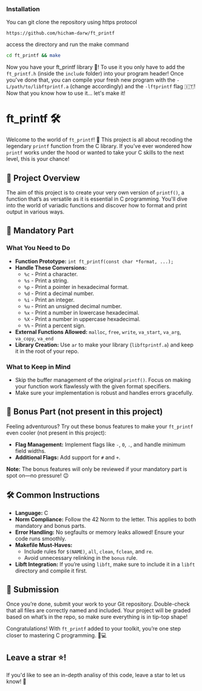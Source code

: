### Installation

You can git clone the repository using https protocol

```
https://github.com/hicham-darw/ft_printf
```

access the directory and run the make command

```bash
cd ft_printf && make
```

Now you have your ft_printf library :book:! To use it you only have to add the `ft_printf.h` (inside the `include` folder) into your program header!
Once you've done that, you can compile your fresh new program with the `-L/path/to/libftprintf.a` (change accordingly) and the `-lftprintf` flag :it:!
Now that you know how to use it... let's make it!

# ft_printf 🛠️

Welcome to the world of `ft_printf`! 🎉 This project is all about recoding the legendary `printf` function from the C library. If you’ve ever wondered how `printf` works under the hood or wanted to take your C skills to the next level, this is your chance!


## 📜 Project Overview

The aim of this project is to create your very own version of `printf()`, a function that’s as versatile as it is essential in C programming. You'll dive into the world of variadic functions and discover how to format and print output in various ways.

## 🎯 Mandatory Part

### What You Need to Do

- **Function Prototype:** `int ft_printf(const char *format, ...);`
- **Handle These Conversions:**
  - `%c` - Print a character.
  - `%s` - Print a string.
  - `%p` - Print a pointer in hexadecimal format.
  - `%d` - Print a decimal number.
  - `%i` - Print an integer.
  - `%u` - Print an unsigned decimal number.
  - `%x` - Print a number in lowercase hexadecimal.
  - `%X` - Print a number in uppercase hexadecimal.
  - `%%` - Print a percent sign.
- **External Functions Allowed:** `malloc`, `free`, `write`, `va_start`, `va_arg`, `va_copy`, `va_end`
- **Library Creation:** Use `ar` to make your library (`libftprintf.a`) and keep it in the root of your repo.

### What to Keep in Mind

- Skip the buffer management of the original `printf()`. Focus on making your function work flawlessly with the given format specifiers.
- Make sure your implementation is robust and handles errors gracefully.

## 🎁 Bonus Part (not present in this project)

Feeling adventurous? Try out these bonus features to make your `ft_printf` even cooler (not present in this project):

- **Flag Management:** Implement flags like `-`, `0`, `.`, and handle minimum field widths.
- **Additional Flags:** Add support for `#` and `+`.

**Note:** The bonus features will only be reviewed if your mandatory part is spot on—no pressure! 😉

## 🛠️ Common Instructions

- **Language:** C
- **Norm Compliance:** Follow the 42 Norm to the letter. This applies to both mandatory and bonus parts.
- **Error Handling:** No segfaults or memory leaks allowed! Ensure your code runs smoothly.
- **Makefile Must-Haves:**
  - Include rules for `$(NAME)`, `all`, `clean`, `fclean`, and `re`.
  - Avoid unnecessary relinking in the `bonus` rule.
- **Libft Integration:** If you’re using `libft`, make sure to include it in a `libft` directory and compile it first.

## 🚀 Submission

Once you’re done, submit your work to your Git repository. Double-check that all files are correctly named and included. Your project will be graded based on what’s in the repo, so make sure everything is in tip-top shape!

Congratulations! With `ft_printf` added to your toolkit, you’re one step closer to mastering C programming. 🎉💻

## Leave a strar :star:!

If you'd like to see an in-depth analisy of this code, leave a star to let us know! :love_letter:
